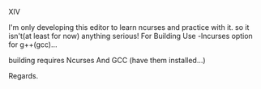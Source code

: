 XIV

I'm only developing this editor to learn ncurses and practice with it. so it isn't(at least for now) anything serious!
For Building Use -lncurses option for g++(gcc)...

building requires Ncurses And GCC (have them installed...) 

Regards.